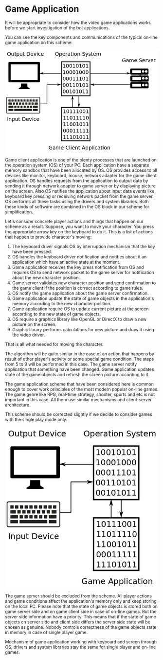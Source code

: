 # Game Application

It will be appropriate to consider how the video game applications works before we start investigation of the bot applications. 

You can see the key components and communications of the typical on-line game application on this scheme:

![On-line Game Application Scheme](game-application.png)

Game client application is one of the plenty processes that are launched on the operation system (OS) of your PC. Each application have a separate memory sandbox that have been allocated by OS. OS provides access to all devices like monitor, keyboard, mouse, network adapter for the game client application. OS handles requests from the application to output data by sending it through network adapter to game server or by displaying picture on the screen. Also OS notifies the application about input data events like keyboard key pressing or receiving network packet from the game server. OS performs all these tasks using the drivers and system libraries. Both these kinds of software are combined in the OS block in our scheme for simplification. 

Let's consider concrete player actions and things that happen on our scheme as a result. Suppose, you want to move your character. You press the appropriate arrow key on the keyboard to do it. This is a list of actions that happen to provide character's moving:

1. The keyboard driver signals OS by interruption mechanism that the key have been pressed.
2. OS handles the keyboard driver notification and notifies about it an application which have an active state at the moment.
3. Game application receives the key press notification from OS and requires OS to send network packet to the game server for notification about the new character position.
4. Game server validates new character position and send confirmation to the game client if the position is correct according to game rules.
5. OS notify the game application about the game server confirmation.
6. Game application update the state of game objects in the application's memory according to the new character position.
7. Game application require OS to update current picture at the screen according to the new state of game objects.
8. OS require a graphics library like OpenGL or DirectX to draw a new picture on the screen. 
9. Graphic library performs calculations for new picture and draw it using the video driver.

That is all what needed for moving the character. 

The algorithm will be quite similar in the case of an action that happens by result of other player's activity or some special game condition. The steps from 5 to 9 will be performed in this case. The game server notify application that something have been changed. Game application updates state of the game objects and refresh the screen picture according to it.

The game application scheme that have been considered here is common enough to cover work principles of the most modern popular on-line games. The game genre like RPG, real-time strategy, shooter, sports and etc is not important in this case. All them use similar mechanisms and client-server architecture.

This scheme should be corrected slightly if we decide to consider games with the single play mode only:

![Local Game Application Scheme](game-local-application.png)

The game server should be excluded from the scheme. All player actions and game conditions affect the application's memory only and keep storing on the local PC. Please note that the state of game objects is stored both on game server side and on game client side in case of on-line games. But the server side information have a priority. This means that if the state of game objects on server side and client side differs the server side state will be chosen as genuine. Nobody controls correctness of the game objects state in memory in case of single player game.

Mechanism of game application working with keyboard and screen through OS, drivers and system libraries stay the same for single player and on-line games.
